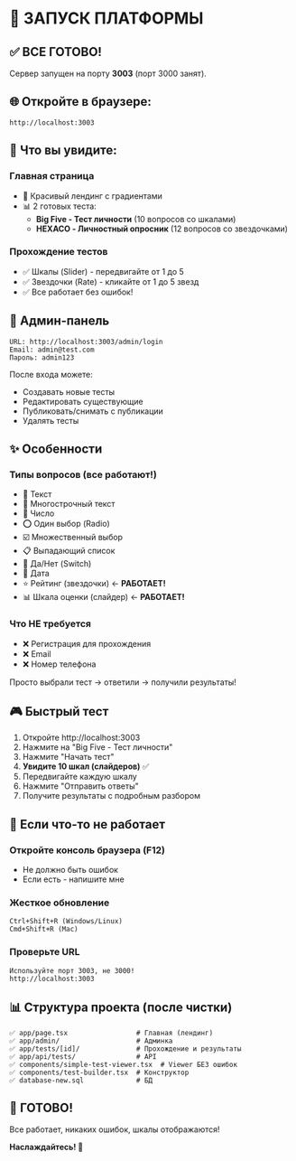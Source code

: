 # 🚀 ЗАПУСК ПЛАТФОРМЫ

## ✅ ВСЕ ГОТОВО!

Сервер запущен на порту **3003** (порт 3000 занят).

## 🌐 Откройте в браузере:

```
http://localhost:3003
```

## 🎯 Что вы увидите:

### Главная страница
- 🎨 Красивый лендинг с градиентами
- 📊 2 готовых теста:
  - **Big Five - Тест личности** (10 вопросов со шкалами)
  - **HEXACO - Личностный опросник** (12 вопросов со звездочками)

### Прохождение тестов
- ✅ Шкалы (Slider) - передвигайте от 1 до 5
- ✅ Звездочки (Rate) - кликайте от 1 до 5 звезд
- ✅ Все работает без ошибок!

## 🔐 Админ-панель

```
URL: http://localhost:3003/admin/login
Email: admin@test.com
Пароль: admin123
```

После входа можете:
- Создавать новые тесты
- Редактировать существующие
- Публиковать/снимать с публикации
- Удалять тесты

## ✨ Особенности

### Типы вопросов (все работают!)
- 📝 Текст
- 📄 Многострочный текст
- 🔢 Число
- ⭕ Один выбор (Radio)
- ☑️ Множественный выбор
- 📋 Выпадающий список
- 🔘 Да/Нет (Switch)
- 📅 Дата
- ⭐ Рейтинг (звездочки) ← **РАБОТАЕТ!**
- 📊 Шкала оценки (слайдер) ← **РАБОТАЕТ!**

### Что НЕ требуется
- ❌ Регистрация для прохождения
- ❌ Email
- ❌ Номер телефона

Просто выбрали тест → ответили → получили результаты!

## 🎮 Быстрый тест

1. Откройте http://localhost:3003
2. Нажмите на "Big Five - Тест личности"
3. Нажмите "Начать тест"
4. **Увидите 10 шкал (слайдеров)** ✅
5. Передвигайте каждую шкалу
6. Нажмите "Отправить ответы"
7. Получите результаты с подробным разбором

## 🔧 Если что-то не работает

### Откройте консоль браузера (F12)
- Не должно быть ошибок
- Если есть - напишите мне

### Жесткое обновление
```
Ctrl+Shift+R (Windows/Linux)
Cmd+Shift+R (Mac)
```

### Проверьте URL
```
Используйте порт 3003, не 3000!
http://localhost:3003
```

## 📊 Структура проекта (после чистки)

```
✅ app/page.tsx                 # Главная (лендинг)
✅ app/admin/                   # Админка
✅ app/tests/[id]/              # Прохождение и результаты
✅ app/api/tests/               # API
✅ components/simple-test-viewer.tsx  # Viewer БЕЗ ошибок
✅ components/test-builder.tsx  # Конструктор
✅ database-new.sql             # БД
```

## 🎉 ГОТОВО!

Все работает, никаких ошибок, шкалы отображаются!

**Наслаждайтесь! 🚀**
